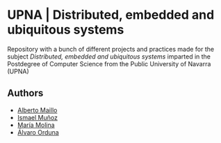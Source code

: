 # UPNA | Distributed, embedded and ubiquitous systems

Repository with a bunch of different projects and practices made for the subject *Distributed, embedded and ubiquitous systems*  imparted in the Postdegree of Computer Science from the Public University of Navarra (UPNA)

## Authors

* [Alberto Maillo](https://github.com/AlbertoMaillo)
* [Ismael Muñoz](https://github.com/buuh-ismis)
* [María Molina](https://github.com/anamolina3)
* [Álvaro Orduna](https://github.com/alorle)
